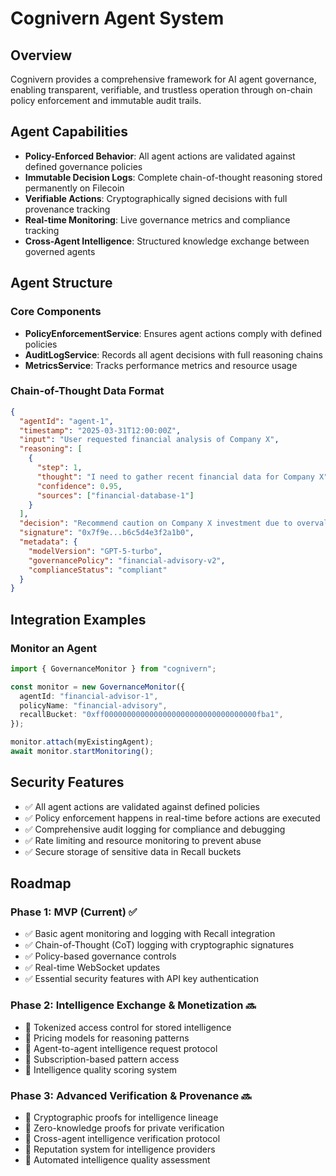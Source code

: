 # Cognivern Agent System

## Overview

Cognivern provides a comprehensive framework for AI agent governance, enabling transparent, verifiable, and trustless operation through on-chain policy enforcement and immutable audit trails.

## Agent Capabilities

- **Policy-Enforced Behavior**: All agent actions are validated against defined governance policies
- **Immutable Decision Logs**: Complete chain-of-thought reasoning stored permanently on Filecoin
- **Verifiable Actions**: Cryptographically signed decisions with full provenance tracking
- **Real-time Monitoring**: Live governance metrics and compliance tracking
- **Cross-Agent Intelligence**: Structured knowledge exchange between governed agents

## Agent Structure

### Core Components

- **PolicyEnforcementService**: Ensures agent actions comply with defined policies
- **AuditLogService**: Records all agent decisions with full reasoning chains
- **MetricsService**: Tracks performance metrics and resource usage

### Chain-of-Thought Data Format

```json
{
  "agentId": "agent-1",
  "timestamp": "2025-03-31T12:00:00Z",
  "input": "User requested financial analysis of Company X",
  "reasoning": [
    {
      "step": 1,
      "thought": "I need to gather recent financial data for Company X",
      "confidence": 0.95,
      "sources": ["financial-database-1"]
    }
  ],
  "decision": "Recommend caution on Company X investment due to overvaluation concerns",
  "signature": "0x7f9e...b6c5d4e3f2a1b0",
  "metadata": {
    "modelVersion": "GPT-5-turbo",
    "governancePolicy": "financial-advisory-v2",
    "complianceStatus": "compliant"
  }
}
```

## Integration Examples

### Monitor an Agent

```typescript
import { GovernanceMonitor } from "cognivern";

const monitor = new GovernanceMonitor({
  agentId: "financial-advisor-1",
  policyName: "financial-advisory",
  recallBucket: "0xff0000000000000000000000000000000000fba1",
});

monitor.attach(myExistingAgent);
await monitor.startMonitoring();
```

## Security Features

- ✅ All agent actions are validated against defined policies
- ✅ Policy enforcement happens in real-time before actions are executed
- ✅ Comprehensive audit logging for compliance and debugging
- ✅ Rate limiting and resource monitoring to prevent abuse
- ✅ Secure storage of sensitive data in Recall buckets

## Roadmap

### Phase 1: MVP (Current) ✅

- ✅ Basic agent monitoring and logging with Recall integration
- ✅ Chain-of-Thought (CoT) logging with cryptographic signatures
- ✅ Policy-based governance controls
- ✅ Real-time WebSocket updates
- ✅ Essential security features with API key authentication

### Phase 2: Intelligence Exchange & Monetization 🔜

- 🔄 Tokenized access control for stored intelligence
- 🔄 Pricing models for reasoning patterns
- 🔄 Agent-to-agent intelligence request protocol
- 🔄 Subscription-based pattern access
- 🔄 Intelligence quality scoring system

### Phase 3: Advanced Verification & Provenance 🔜

- 🔄 Cryptographic proofs for intelligence lineage
- 🔄 Zero-knowledge proofs for private verification
- 🔄 Cross-agent intelligence verification protocol
- 🔄 Reputation system for intelligence providers
- 🔄 Automated intelligence quality assessment
